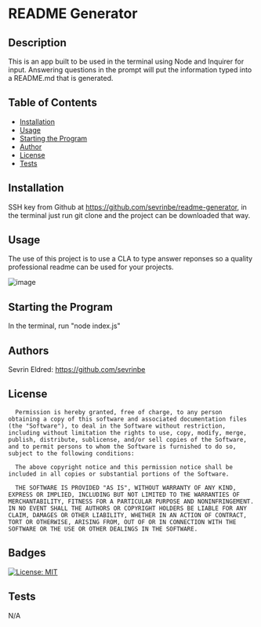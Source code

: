 
  # README Generator

  ## Description
  
  This is an app built to be used in the terminal using Node and Inquirer for input. Answering questions in the prompt will put the information typed into a README.md that is generated.
  
  ## Table of Contents
    
  - [Installation](#installation)
  - [Usage](#usage)
  - [Starting the Program](#starting-the-program)
  - [Author](#authors)
  - [License](#license)
  - [Tests](#tests)
  
  ## Installation
  
  SSH key from Github at https://github.com/sevrinbe/readme-generator, in the terminal just run git clone and the project can be downloaded that way.

  ## Usage
  
  The use of this project is to use a CLA to type answer reponses so a quality professional readme can be used for your projects.
  
  ![image](./screenshots/screenshot.png)

  ## Starting the Program

  In the terminal, run "node index.js"

  ## Authors
  
  Sevrin Eldred: https://github.com/sevrinbe
  
  
  
  ## License
  
      Permission is hereby granted, free of charge, to any person obtaining a copy of this software and associated documentation files (the "Software"), to deal in the Software without restriction, including without limitation the rights to use, copy, modify, merge, publish, distribute, sublicense, and/or sell copies of the Software, and to permit persons to whom the Software is furnished to do so, subject to the following conditions:
      
      The above copyright notice and this permission notice shall be included in all copies or substantial portions of the Software.
      
      THE SOFTWARE IS PROVIDED "AS IS", WITHOUT WARRANTY OF ANY KIND, EXPRESS OR IMPLIED, INCLUDING BUT NOT LIMITED TO THE WARRANTIES OF MERCHANTABILITY, FITNESS FOR A PARTICULAR PURPOSE AND NONINFRINGEMENT. IN NO EVENT SHALL THE AUTHORS OR COPYRIGHT HOLDERS BE LIABLE FOR ANY CLAIM, DAMAGES OR OTHER LIABILITY, WHETHER IN AN ACTION OF CONTRACT, TORT OR OTHERWISE, ARISING FROM, OUT OF OR IN CONNECTION WITH THE SOFTWARE OR THE USE OR OTHER DEALINGS IN THE SOFTWARE.
    
  ## Badges
  
  [![License: MIT](https://img.shields.io/badge/License-MIT-yellow.svg)](https://opensource.org/licenses/MIT)
 
  ## Tests
  
  N/A
